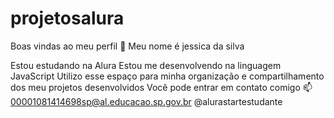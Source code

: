 # projetosalura

Boas vindas ao meu perfil 💙
Meu nome é jessica da silva

Estou estudando na Alura
Estou me desenvolvendo na linguagem JavaScript
Utilizo esse espaço para minha organização e compartilhamento dos meu projetos desenvolvidos
Você pode entrar em contato comigo 📫
00001081414698sp@al.educacao.sp.gov.br
@alurastartestudante


